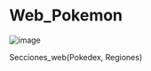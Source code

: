 # Web_Pokemon 
![image](https://github.com/Cristopher-Ovaillos/Web_Pokemon/assets/86856168/c2b27b63-9db0-4e1c-a599-4bfe8fb6bd46)

Secciones_web(Pokedex, Regiones)
